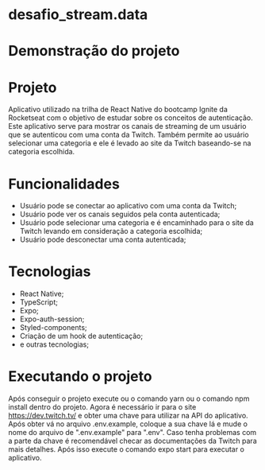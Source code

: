 # desafio_stream.data



# Demonstração do projeto



# Projeto

Aplicativo utilizado na trilha de React Native do bootcamp Ignite da Rocketseat com o objetivo de estudar sobre os conceitos de autenticação. Este aplicativo serve para mostrar os canais de streaming de um usuário que se autenticou com uma conta da Twitch. Também permite ao usuário selecionar uma categoria e ele é levado ao site da Twitch baseando-se na categoria escolhida.

# Funcionalidades

- Usuário pode se conectar ao aplicativo com uma conta da Twitch;
- Usuário pode ver os canais seguidos pela conta autenticada;
- Usuário pode selecionar uma categoria e é encaminhado para o site da Twitch levando em consideração a categoria escolhida;
- Usuário pode desconectar uma conta autenticada;

# Tecnologias

- React Native;
- TypeScript;
- Expo;
- Expo-auth-session;
- Styled-components;
- Criação de um hook de autenticação;
- e outras tecnologias;

# Executando o projeto

Após conseguir o projeto execute ou o comando yarn ou o comando npm install dentro do projeto.
Agora é necessário ir para o site https://dev.twitch.tv/ e obter uma chave para utilizar na API do aplicativo. Após obter vá no arquivo .env.example, coloque a sua chave lá e mude o nome do arquivo de ".env.example" para ".env". Caso tenha problemas com a parte da chave é recomendável checar as documentações da Twitch para mais detalhes.
Após isso execute o comando expo start para executar o aplicativo.
